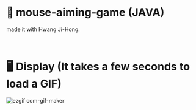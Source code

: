 # 🎯 mouse-aiming-game (JAVA)

made it with Hwang Ji-Hong.

<br />

# 🖥 Display (It takes a few seconds to load a GIF)
![ezgif com-gif-maker](https://user-images.githubusercontent.com/56868605/179363847-0eb7fc94-0421-476c-ac7a-1553450b69fc.gif)
